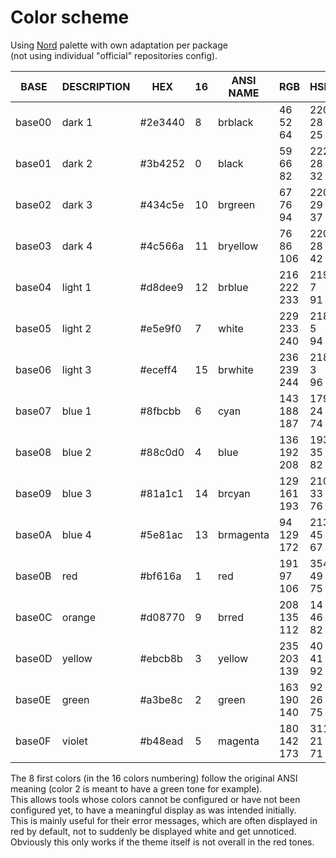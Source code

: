 # Color scheme

Using [Nord](https://arcticicestudio.github.io/nord/) palette
with own adaptation per package  
(not using individual "official" repositories config).

| BASE   | DESCRIPTION | HEX     | 16 | ANSI NAME | RGB         | HSB       | HSL       |
|--------|-------------|---------|----|-----------|-------------|-----------|-----------|
| base00 | dark 1      | #2e3440 |  8 | brblack   |  46  52  64 | 220 28 25 | 220 16 22 |
| base01 | dark 2      | #3b4252 |  0 | black     |  59  66  82 | 222 28 32 | 222 16 28 |
| base02 | dark 3      | #434c5e | 10 | brgreen   |  67  76  94 | 220 29 37 | 220 17 32 |
| base03 | dark 4      | #4c566a | 11 | bryellow  |  76  86 106 | 220 28 42 | 220 16 36 |
| base04 | light 1     | #d8dee9 | 12 | brblue    | 216 222 233 | 219  7 91 | 219 28 88 |
| base05 | light 2     | #e5e9f0 |  7 | white     | 229 233 240 | 218  5 94 | 218 27 92 |
| base06 | light 3     | #eceff4 | 15 | brwhite   | 236 239 244 | 218  3 96 | 218 27 94 |
| base07 | blue 1      | #8fbcbb |  6 | cyan      | 143 188 187 | 179 24 74 | 179 25 65 |
| base08 | blue 2      | #88c0d0 |  4 | blue      | 136 192 208 | 193 35 82 | 193 43 67 |
| base09 | blue 3      | #81a1c1 | 14 | brcyan    | 129 161 193 | 210 33 76 | 210 34 63 |
| base0A | blue 4      | #5e81ac | 13 | brmagenta |  94 129 172 | 213 45 67 | 213 32 52 |
| base0B | red         | #bf616a |  1 | red       | 191  97 106 | 354 49 75 | 354 42 56 |
| base0C | orange      | #d08770 |  9 | brred     | 208 135 112 |  14 46 82 |  14 51 63 |
| base0D | yellow      | #ebcb8b |  3 | yellow    | 235 203 139 |  40 41 92 |  40 71 73 |
| base0E | green       | #a3be8c |  2 | green     | 163 190 140 |  92 26 75 |  92 28 65 |
| base0F | violet      | #b48ead |  5 | magenta   | 180 142 173 | 311 21 71 | 311 20 63 |

The 8 first colors (in the 16 colors numbering) follow the original
ANSI meaning (color 2 is meant to have a green tone for example).  
This allows tools whose colors cannot be configured or have not been
configured yet, to have a meaningful display as was intended initially.  
This is mainly useful for their error messages, which are often displayed in
red by default, not to suddenly be displayed white and get unnoticed.  
Obviously this only works if the theme itself is not overall in the red tones.
